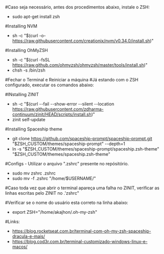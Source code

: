 #Caso seja necessário, antes dos procedimentos abaixo, instale o ZSH:
 
  - sudo apt-get install zsh
  
#Installing NVM
 
  - sh -c "$(curl -o- https://raw.githubusercontent.com/creationix/nvm/v0.34.0/install.sh)"

#Installing OhMyZSH
 
  - sh -c "$(curl -fsSL https://raw.github.com/ohmyzsh/ohmyzsh/master/tools/install.sh)"
  - chsh -s /bin/zsh
 
#Fechar o Terminal e Reiniciar a máquina
#Já estando com o ZSH configurado, executar os comandos abaixo:

#INstalling ZINIT
 
  - sh -c "$(curl --fail --show-error --silent --location https://raw.githubusercontent.com/zdharma-continuum/zinit/HEAD/scripts/install.sh)"
  - zinit self-update

#Installing Spaceship theme
 
  - git clone https://github.com/spaceship-prompt/spaceship-prompt.git "$ZSH_CUSTOM/themes/spaceship-prompt" --depth=1
  - ln -s "$ZSH_CUSTOM/themes/spaceship-prompt/spaceship.zsh-theme" "$ZSH_CUSTOM/themes/spaceship.zsh-theme"

#Configs -  Utilizar o arquivo ".zshrc" presente no repósitório.
 
 - sudo mv zshrc .zshrc
 - sudo mv -f .zshrc "/home/$USERNAME/"
 
#Caso toda vez que abrir o terminal apareça uma falha no ZINIT, verificar as linhas escritas pelo ZINIT no .'zshrc"

#Verificar se o nome do usuário esta correto na linha abaixo: 
 -  export ZSH="/home/akajhon/.oh-my-zsh" 
 
#Links:
 
 - https://blog.rocketseat.com.br/terminal-com-oh-my-zsh-spaceship-dracula-e-mais/
 - https://blog.cod3r.com.br/terminal-customizado-windows-linux-e-macos/
